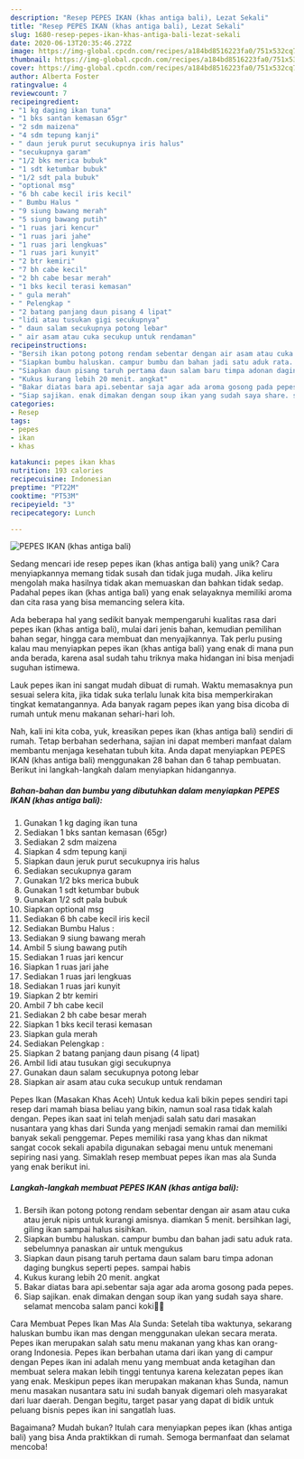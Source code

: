 ```yaml
---
description: "Resep PEPES IKAN (khas antiga bali), Lezat Sekali"
title: "Resep PEPES IKAN (khas antiga bali), Lezat Sekali"
slug: 1680-resep-pepes-ikan-khas-antiga-bali-lezat-sekali
date: 2020-06-13T20:35:46.272Z
image: https://img-global.cpcdn.com/recipes/a184bd8516223fa0/751x532cq70/pepes-ikan-khas-antiga-bali-foto-resep-utama.jpg
thumbnail: https://img-global.cpcdn.com/recipes/a184bd8516223fa0/751x532cq70/pepes-ikan-khas-antiga-bali-foto-resep-utama.jpg
cover: https://img-global.cpcdn.com/recipes/a184bd8516223fa0/751x532cq70/pepes-ikan-khas-antiga-bali-foto-resep-utama.jpg
author: Alberta Foster
ratingvalue: 4
reviewcount: 7
recipeingredient:
- "1 kg daging ikan tuna"
- "1 bks santan kemasan 65gr"
- "2 sdm maizena"
- "4 sdm tepung kanji"
- " daun jeruk purut secukupnya iris halus"
- "secukupnya garam"
- "1/2 bks merica bubuk"
- "1 sdt ketumbar bubuk"
- "1/2 sdt pala bubuk"
- "optional msg"
- "6 bh cabe kecil iris kecil"
- " Bumbu Halus "
- "9 siung bawang merah"
- "5 siung bawang putih"
- "1 ruas jari kencur"
- "1 ruas jari jahe"
- "1 ruas jari lengkuas"
- "1 ruas jari kunyit"
- "2 btr kemiri"
- "7 bh cabe kecil"
- "2 bh cabe besar merah"
- "1 bks kecil terasi kemasan"
- " gula merah"
- " Pelengkap "
- "2 batang panjang daun pisang 4 lipat"
- "lidi atau tusukan gigi secukupnya"
- " daun salam secukupnya potong lebar"
- " air asam atau cuka secukup untuk rendaman"
recipeinstructions:
- "Bersih ikan potong potong rendam sebentar dengan air asam atau cuka atau jeruk nipis untuk kurangi amisnya. diamkan 5 menit. bersihkan lagi, giling ikan sampai halus sisihkan."
- "Siapkan bumbu haluskan. campur bumbu dan bahan jadi satu aduk rata. sebelumnya panaskan air untuk mengukus"
- "Siapkan daun pisang taruh pertama daun salam baru timpa adonan daging bungkus seperti pepes. sampai habis"
- "Kukus kurang lebih 20 menit. angkat"
- "Bakar diatas bara api.sebentar saja agar ada aroma gosong pada pepes."
- "Siap sajikan. enak dimakan dengan soup ikan yang sudah saya share. selamat mencoba salam panci koki👩‍🍳"
categories:
- Resep
tags:
- pepes
- ikan
- khas

katakunci: pepes ikan khas 
nutrition: 193 calories
recipecuisine: Indonesian
preptime: "PT22M"
cooktime: "PT53M"
recipeyield: "3"
recipecategory: Lunch

---
```



![PEPES IKAN (khas antiga bali)](https://img-global.cpcdn.com/recipes/a184bd8516223fa0/751x532cq70/pepes-ikan-khas-antiga-bali-foto-resep-utama.jpg)

Sedang mencari ide resep pepes ikan (khas antiga bali) yang unik? Cara menyiapkannya memang tidak susah dan tidak juga mudah. Jika keliru mengolah maka hasilnya tidak akan memuaskan dan bahkan tidak sedap. Padahal pepes ikan (khas antiga bali) yang enak selayaknya memiliki aroma dan cita rasa yang bisa memancing selera kita.

Ada beberapa hal yang sedikit banyak mempengaruhi kualitas rasa dari pepes ikan (khas antiga bali), mulai dari jenis bahan, kemudian pemilihan bahan segar, hingga cara membuat dan menyajikannya. Tak perlu pusing kalau mau menyiapkan pepes ikan (khas antiga bali) yang enak di mana pun anda berada, karena asal sudah tahu triknya maka hidangan ini bisa menjadi suguhan istimewa.

Lauk pepes ikan ini sangat mudah dibuat di rumah. Waktu memasaknya pun sesuai selera kita, jika tidak suka terlalu lunak kita bisa memperkirakan tingkat kematangannya. Ada banyak ragam pepes ikan yang bisa dicoba di rumah untuk menu makanan sehari-hari loh.


Nah, kali ini kita coba, yuk, kreasikan pepes ikan (khas antiga bali) sendiri di rumah. Tetap berbahan sederhana, sajian ini dapat memberi manfaat dalam membantu menjaga kesehatan tubuh kita. Anda dapat menyiapkan PEPES IKAN (khas antiga bali) menggunakan 28 bahan dan 6 tahap pembuatan. Berikut ini langkah-langkah dalam menyiapkan hidangannya.

<!--inarticleads1-->

##### Bahan-bahan dan bumbu yang dibutuhkan dalam menyiapkan PEPES IKAN (khas antiga bali):

1. Gunakan 1 kg daging ikan tuna
1. Sediakan 1 bks santan kemasan (65gr)
1. Sediakan 2 sdm maizena
1. Siapkan 4 sdm tepung kanji
1. Siapkan  daun jeruk purut secukupnya iris halus
1. Sediakan secukupnya garam
1. Gunakan 1/2 bks merica bubuk
1. Gunakan 1 sdt ketumbar bubuk
1. Gunakan 1/2 sdt pala bubuk
1. Siapkan optional msg
1. Sediakan 6 bh cabe kecil iris kecil
1. Sediakan  Bumbu Halus :
1. Sediakan 9 siung bawang merah
1. Ambil 5 siung bawang putih
1. Sediakan 1 ruas jari kencur
1. Siapkan 1 ruas jari jahe
1. Sediakan 1 ruas jari lengkuas
1. Sediakan 1 ruas jari kunyit
1. Siapkan 2 btr kemiri
1. Ambil 7 bh cabe kecil
1. Sediakan 2 bh cabe besar merah
1. Siapkan 1 bks kecil terasi kemasan
1. Siapkan  gula merah
1. Sediakan  Pelengkap :
1. Siapkan 2 batang panjang daun pisang (4 lipat)
1. Ambil lidi atau tusukan gigi secukupnya
1. Gunakan  daun salam secukupnya potong lebar
1. Siapkan  air asam atau cuka secukup untuk rendaman


Pepes Ikan (Masakan Khas Aceh) Untuk kedua kali bikin pepes sendiri tapi resep dari mamah biasa beliau yang bikin, namun soal rasa tidak kalah dengan. Pepes ikan saat ini telah menjadi salah satu dari masakan nusantara yang khas dari Sunda yang menjadi semakin ramai dan memiliki banyak sekali penggemar. Pepes memiliki rasa yang khas dan nikmat sangat cocok sekali apabila digunakan sebagai menu untuk menemani sepiring nasi yang. Simaklah resep membuat pepes ikan mas ala Sunda yang enak berikut ini. 

<!--inarticleads2-->

##### Langkah-langkah membuat PEPES IKAN (khas antiga bali):

1. Bersih ikan potong potong rendam sebentar dengan air asam atau cuka atau jeruk nipis untuk kurangi amisnya. diamkan 5 menit. bersihkan lagi, giling ikan sampai halus sisihkan.
1. Siapkan bumbu haluskan. campur bumbu dan bahan jadi satu aduk rata. sebelumnya panaskan air untuk mengukus
1. Siapkan daun pisang taruh pertama daun salam baru timpa adonan daging bungkus seperti pepes. sampai habis
1. Kukus kurang lebih 20 menit. angkat
1. Bakar diatas bara api.sebentar saja agar ada aroma gosong pada pepes.
1. Siap sajikan. enak dimakan dengan soup ikan yang sudah saya share. selamat mencoba salam panci koki👩‍🍳


Cara Membuat Pepes Ikan Mas Ala Sunda: Setelah tiba waktunya, sekarang haluskan bumbu ikan mas dengan menggunakan ulekan secara merata. Pepes ikan merupakan salah satu menu makanan yang khas kan orang-orang Indonesia. Pepes ikan berbahan utama dari ikan yang di campur dengan Pepes ikan ini adalah menu yang membuat anda ketagihan dan membuat selera makan lebih tinggi tentunya karena kelezatan pepes ikan yang enak. Meskipun pepes ikan merupakan makanan khas Sunda, namun menu masakan nusantara satu ini sudah banyak digemari oleh masyarakat dari luar daerah. Dengan begitu, target pasar yang dapat di bidik untuk peluang bisnis pepes ikan ini sangatlah luas. 

Bagaimana? Mudah bukan? Itulah cara menyiapkan pepes ikan (khas antiga bali) yang bisa Anda praktikkan di rumah. Semoga bermanfaat dan selamat mencoba!
